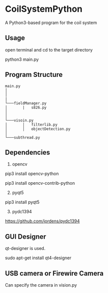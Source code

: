 # CoilSystemPython

A Python3-based program for the coil system

## Usage

open terminal and cd to the target directory

python3 main.py

## Program Structure
	
```
main.py
│
│   
|
└───fieldManager.py
│   	|   s826.py
│  
│
└───visoin.py
│       │   filterlib.py
│       │   objectDetection.py
│  
└───subthread.py

```
## Dependencies

1. opencv

pip3 install opencv-python

pip3 install opencv-contrib-python

2. pyqt5

pip3 install pyqt5

3. pydc1394

https://github.com/jordens/pydc1394

## GUI Designer

qt-designer is used.

sudo apt-get install qt4-designer

## USB camera or Firewire Camera

Can specify the camera in vision.py
